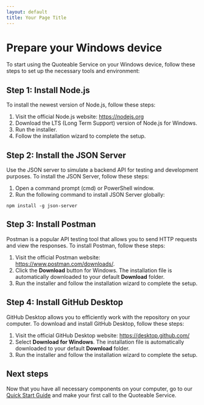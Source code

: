 ```yaml
---
layout: default
title: Your Page Title
---
```


# Prepare your Windows device

To start using the Quoteable Service on your Windows device, follow these steps to set up the necessary tools and environment:

## Step 1: Install Node.js

To install the newest version of Node.js, follow these steps:

1. Visit the official Node.js website: <https://nodejs.org>
2. Download the LTS (Long Term Support) version of Node.js for Windows.
3. Run the installer.
4. Follow the installation wizard to complete the setup.

## Step 2: Install the JSON Server

Use the JSON server to simulate a backend API for testing and development purposes. To install the JSON Server, follow these steps:

1. Open a command prompt (cmd) or PowerShell window.
2. Run the following command to install JSON Server globally:

```text
npm install -g json-server
```

## Step 3: Install Postman

Postman is a popular API testing tool that allows you to send HTTP requests and view the responses. To install Postman, follow these steps:

1. Visit the official Postman website: <https://www.postman.com/downloads/>.
2. Click  the **Download** button for Windows. The installation file is automatically downloaded to your default **Download** folder.
3. Run the installer and follow the installation wizard to complete the setup.

## Step 4: Install GitHub Desktop

GitHub Desktop allows you to efficiently work with the repository on your computer. To download and install GitHub Desktop, follow these steps:

1. Visit the official GitHub Desktop website: <https://desktop.github.com/>
2. Select **Download for Windows**. The installation file is automatically downloaded to your default **Download** folder.
3. Run the installer and follow the installation wizard to complete the setup.

## Next steps

Now that you have all necessary components on your computer, go to our [Quick Start Guide](quick-start-guide.md) and make your first call to the Quoteable Service.
